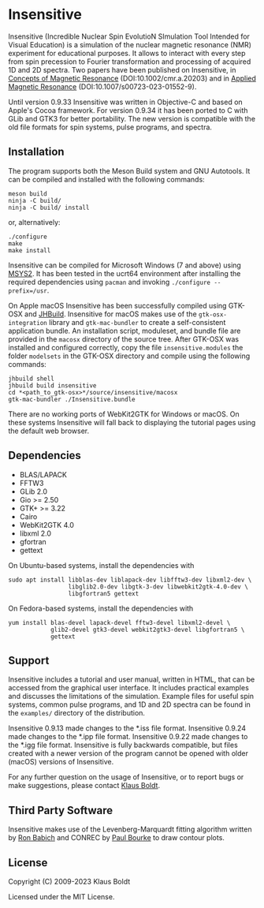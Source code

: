 # Insensitive

Insensitive (Incredible Nuclear Spin EvolutioN SImulation Tool Intended for 
Visual Education) is a simulation of the nuclear magnetic resonance (NMR)
experiment for educational purposes. It allows to interact with every step 
from spin precession to Fourier transformation and processing of acquired 1D 
and 2D spectra. Two papers have been published on Insensitive, in [Concepts of 
Magnetic Resonance](https://onlinelibrary.wiley.com/doi/full/10.1002/cmr.a.20203)
(DOI:10.1002/cmr.a.20203) and in [Applied Magnetic Resonance](https://doi.org/10.1007/s00723-023-01552-9) 
(DOI:10.1007/s00723-023-01552-9).

Until version 0.9.33 Insensitive was written in Objective-C and based on 
Apple's Cocoa framework. For version 0.9.34 it has been ported to C with GLib
and GTK3 for better portability. The new version is compatible with the old
file formats for spin systems, pulse programs, and spectra.

## Installation

The program supports both the Meson Build system and GNU Autotools. It can be 
compiled and installed with the following commands:

```
meson build
ninja -C build/
ninja -C build/ install
```

or, alternatively:

```
./configure
make
make install
```

Insensitive can be compiled for Microsoft Windows (7 and above) using 
[MSYS2](https://www.msys2.org/). It has been tested in the ucrt64 environment 
after installing the required dependencies using `pacman` and invoking 
`./configure --prefix=/usr`.

On Apple macOS Insensitive has been successfully compiled using GTK-OSX and 
[JHBuild](https://wiki.gnome.org/Projects/GTK/OSX/Building). Insensitive for
macOS makes use of the `gtk-osx-integration` library and `gtk-mac-bundler`
to create a self-consistent application bundle. An installation script,
moduleset, and bundle file are provided in the `macosx` directory of the
source tree. After GTK-OSX was installed and configured correctly, copy the 
file `insensitive.modules` the folder `modelsets` in the GTK-OSX directory
and compile using the following commands:

```
jhbuild shell
jhbuild build insensitive
cd *<path_to_gtk-osx>*/source/insensitive/macosx
gtk-mac-bundler ./Insensitive.bundle
```

There are no working ports of WebKit2GTK for Windows or macOS. On these
systems Insensitive will fall back to displaying the tutorial pages using
the default web browser.


## Dependencies

- BLAS/LAPACK
- FFTW3
- GLib 2.0
- Gio >= 2.50
- GTK+ >= 3.22
- Cairo
- WebKit2GTK 4.0
- libxml 2.0
- gfortran
- gettext

On Ubuntu-based systems, install the dependencies with

```
sudo apt install libblas-dev liblapack-dev libfftw3-dev libxml2-dev \
                 libglib2.0-dev libgtk-3-dev libwebkit2gtk-4.0-dev \
                 libgfortran5 gettext
```

On Fedora-based systems, install the dependencies with

```
yum install blas-devel lapack-devel fftw3-devel libxml2-devel \
            glib2-devel gtk3-devel webkit2gtk3-devel libgfortran5 \
            gettext
```

## Support

Insensitive includes a tutorial and user manual, written in HTML, that can be 
accessed from the graphical user interface. It includes practical examples and
discusses the limitations of the simulation. Example files for useful spin
systems, common pulse programs, and 1D and 2D spectra can be found in the
`examples/` directory of the distribution. 

Insensitive 0.9.13 made changes to the *.iss file format. Insensitive 0.9.24
made changes to the *.ipp file format. Insensitive 0.9.22 made changes to the
*.igg file format. Insensitive is fully backwards compatible, but files created 
with a newer version of the program cannot be opened with older (macOS) 
versions of Insensitive.

For any further question on the usage of Insensitive, or to report bugs or 
make suggestions, please contact [Klaus Boldt](mailto:klaus.boldt@uni-rostock.de).

## Third Party Software

Insensitive makes use of the Levenberg-Marquardt fitting algorithm written by 
[Ron Babich](https://gist.github.com/rbabich/3539146/) and CONREC by 
[Paul Bourke](http://paulbourke.net/papers/conrec/) to draw contour plots.

## License

Copyright (C) 2009-2023 Klaus Boldt

Licensed under the MIT License.
